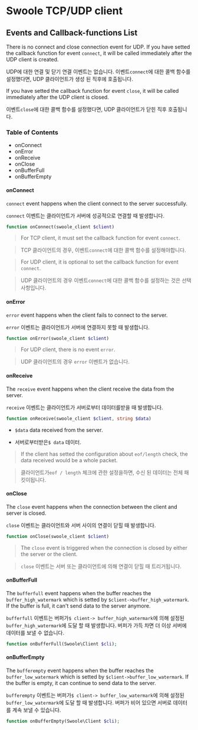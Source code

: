 # Swoole TCP/UDP client

## Events and Callback-functions List

There is no connect and close connection event for UDP. If you have setted the callback function for event `connect`, it will be called immediately after the UDP client is created.

UDP에 대한 연결 및 닫기 연결 이벤트는 없습니다. 이벤트`connect`에 대한 콜백 함수를 설정했다면, UDP 클라이언트가 생성 된 직후에 호출됩니다.

If you have setted the callback function for event `close`, it will be called immediately after the UDP client is closed.

이벤트`close`에 대한 콜백 함수를 설정했다면, UDP 클라이언트가 닫힌 직후 호출됩니다.

### Table of Contents

- onConnect
- onError
- onReceive
- onClose
- onBufferFull
- onBufferEmpty

#### onConnect

`connect` event happens when the client connect to the server successfully.

`connect` 이벤트는 클라이언트가 서버에 성공적으로 연결할 때 발생합니다.

```php
function onConnect(swoole_client $client)
```

> For TCP client, it must set the callback function for event `connect`. 

> TCP 클라이언트의 경우, 이벤트`connect`에 대한 콜백 함수를 설정해야합니다.

> For UDP client, it is optional to set the callback function for event `connect`.

> UDP 클라이언트의 경우 이벤트`connect`에 대한 콜백 함수를 설정하는 것은 선택 사항입니다.

#### onError

`error` event happens when the client fails to connect to the server.

`error` 이벤트는 클라이언트가 서버에 연결하지 못할 때 발생합니다.

```php
function onError(swoole_client $client)
```

> For UDP client, there is no event `error`.

> UDP 클라이언트의 경우 `error` 이벤트가 없습니다.

#### onReceive

The `receive` event happens when the client receive the data from the server.

`receive` 이벤트는 클라이언트가 서버로부터 데이터를받을 때 발생합니다.

```php
function onReceive(swoole_client $client, string $data)
```
- `$data` data received from the server.

- 서버로부터받은`$ data` 데이터.

> If the client has setted the configuration about `eof/length` check, the data received would be a whole packet.

> 클라이언트가`eof / length` 체크에 관한 설정을하면, 수신 된 데이터는 전체 패킷이됩니다.

#### onClose

The `close` event happens when the connection between the client and server is closed. 

`close` 이벤트는 클라이언트와 서버 사이의 연결이 닫힐 때 발생합니다.

```php
function onClose(swoole_client $client)
```

> The `close` event is triggered when the connection is closed by either the server or the client.

>`close` 이벤트는 서버 또는 클라이언트에 의해 연결이 닫힐 때 트리거됩니다.

#### onBufferFull

The `bufferfull` event happens when the buffer reaches the `buffer_high_watermark` which is setted by `$client->buffer_high_watermark`. If the buffer is full, it can't send data to the server anymore.

`bufferfull` 이벤트는 버퍼가`$ client-> buffer_high_watermark`에 의해 설정된`buffer_high_watermark`에 도달 할 때 발생합니다. 버퍼가 가득 차면 더 이상 서버에 데이터를 보낼 수 없습니다.

```php
function onBufferFull(Swoole\Client $cli);
```
#### onBufferEmpty

The `bufferempty` event happens when the buffer reaches the `buffer_low_watermark` which is setted by `$client->buffer_low_watermark`. If the buffer is empty, it can continue to send data to the server.

`bufferempty` 이벤트는 버퍼가`$ client-> buffer_low_watermark`에 의해 설정된`buffer_low_watermark`에 도달 할 때 발생합니다. 버퍼가 비어 있으면 서버로 데이터를 계속 보낼 수 있습니다.

```php
function onBufferEmpty(Swoole\Client $cli);
```
